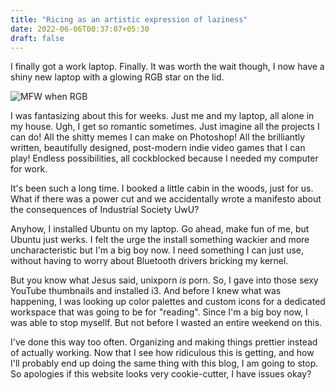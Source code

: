 ```yaml
---
title: "Ricing as an artistic expression of laziness"
date: 2022-06-06T00:37:07+05:30
draft: false 
---
```

I finally got a work laptop. Finally. It was worth the wait though, I now have a shiny new laptop with a glowing RGB star on the lid. 

![MFW when RGB](/sotrue.jpeg)

I was fantasizing about this for weeks. Just me and my laptop, all alone in my house. Ugh, I get so romantic sometimes. Just imagine all the projects I can do! All the shitty memes I can make on Photoshop! All the brilliantly written, beautifully designed, post-modern indie video games that I can play! Endless possibilities, all cockblocked because I needed my computer for work. 

It's been such a long time. I booked a little cabin in the woods, just for us. What if there was a power cut and we accidentally wrote a manifesto about the consequences of Industrial Society UwU?  

Anyhow, I installed Ubuntu on my laptop. Go ahead, make fun of me, but Ubuntu just werks. I felt the urge the install something wackier and more uncharacteristic but I'm a big boy now. I need something I can just use, without having to worry about Bluetooth drivers bricking my kernel. 

But you know what Jesus said, unixporn *is* porn. So, I gave into those sexy YouTube thumbnails and installed i3. And before I knew what was happening, I was looking up color palettes and custom icons for a dedicated workspace that was going to be for "reading". Since I'm a big boy now, I was able to stop mysellf. But not before I wasted an entire weekend on this. 

I've done this way too often. Organizing and making things prettier instead of actually working. Now that I see how ridiculous this is getting, and how I'll probably end up doing the same thing with this blog, I am going to stop. So apologies if this website looks very cookie-cutter, I have issues okay?


